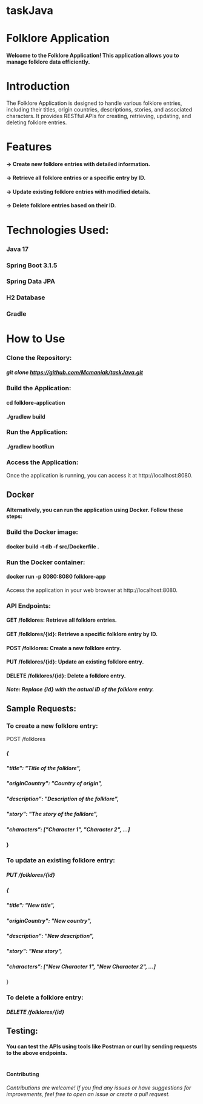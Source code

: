 # taskJava
# Folklore Application
#### Welcome to the Folklore Application! This application allows you to manage folklore data efficiently.

# Introduction
The Folklore Application is designed to handle various folklore entries, including their titles, origin countries, descriptions, stories, and associated characters. It provides RESTful APIs for creating, retrieving, updating, and deleting folklore entries.

# Features
#### -> Create new folklore entries with detailed information.
#### -> Retrieve all folklore entries or a specific entry by ID.
#### -> Update existing folklore entries with modified details.
#### -> Delete folklore entries based on their ID.

# Technologies Used:
### Java 17
### Spring Boot 3.1.5
### Spring Data JPA
### H2 Database
### Gradle

# How to Use

### Clone the Repository:
##### git clone https://github.com/Mcmaniak/taskJava.git

### Build the Application:
#### cd folklore-application
#### ./gradlew build

### Run the Application:
#### ./gradlew bootRun
### Access the Application:
Once the application is running, you can access it at http://localhost:8080.

## Docker
#### Alternatively, you can run the application using Docker. Follow these steps:

### Build the Docker image:

#### docker build -t db -f src/Dockerfile .
### Run the Docker container:
#### docker run -p 8080:8080 folklore-app
Access the application in your web browser at http://localhost:8080.
###
### API Endpoints:
#### GET /folklores: Retrieve all folklore entries.
#### GET /folklores/{id}: Retrieve a specific folklore entry by ID.
#### POST /folklores: Create a new folklore entry.
#### PUT /folklores/{id}: Update an existing folklore entry.
#### DELETE /folklores/{id}: Delete a folklore entry.
##### Note: Replace {id} with the actual ID of the folklore entry.

## Sample Requests:
### To create a new folklore entry:
POST /folklores
##### {
##### "title": "Title of the folklore",
##### "originCountry": "Country of origin",
##### "description": "Description of the folklore",
##### "story": "The story of the folklore",
##### "characters": ["Character 1", "Character 2", ...]
#### }

### To update an existing folklore entry:
##### PUT /folklores/{id}
##### {
##### "title": "New title",
##### "originCountry": "New country",
##### "description": "New description",
##### "story": "New story",
##### "characters": ["New Character 1", "New Character 2", ...]
}

### To delete a folklore entry:
##### DELETE /folklores/{id}
##
## Testing:
#### You can test the APIs using tools like Postman or curl by sending requests to the above endpoints.
#
#### Contributing
###### Contributions are welcome! If you find any issues or have suggestions for improvements, feel free to open an issue or create a pull request.